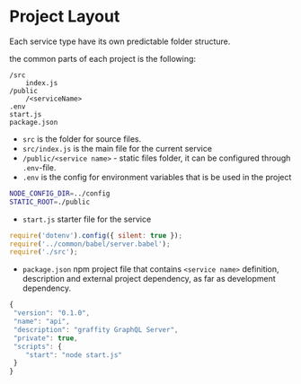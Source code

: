 # Project Layout

Each service type have its own predictable folder structure.

the common parts of each project is the following:

```
/src
    index.js
/public
    /<serviceName>
.env
start.js
package.json
```

* `src` is the folder for source files.
* `src/index.js` is the main file for the current service
* `/public/<service name>` - static files folder, it can be configured through `.env`-file.
* `.env` is the config for environment variables that is be used in the project

```bash
NODE_CONFIG_DIR=../config
STATIC_ROOT=./public
```

* `start.js` starter file for the service

```javascript
require('dotenv').config({ silent: true });
require('../common/babel/server.babel');
require('./src');

```

* `package.json` npm project file that contains `<service name>` definition, description and external project dependency, as far as development dependency.

```javascript
{ 
 "version": "0.1.0",
 "name": "api",
 "description": "graffity GraphQL Server",
 "private": true,
 "scripts": { 
    "start": "node start.js" 
 }
}

```

